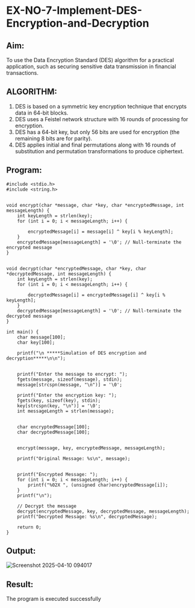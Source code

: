 # EX-NO-7-Implement-DES-Encryption-and-Decryption

## Aim:

To use the Data Encryption Standard (DES) algorithm for a practical application, such as securing sensitive data transmission in financial transactions.

## ALGORITHM:

1. DES is based on a symmetric key encryption technique that encrypts data in 64-bit blocks.
2. DES uses a Feistel network structure with 16 rounds of processing for encryption.
3. DES has a 64-bit key, but only 56 bits are used for encryption (the remaining 8 bits are for parity).
4. DES applies initial and final permutations along with 16 rounds of substitution and permutation transformations to produce ciphertext.

## Program:
```
#include <stdio.h>
#include <string.h>


void encrypt(char *message, char *key, char *encryptedMessage, int messageLength) {
    int keyLength = strlen(key);
    for (int i = 0; i < messageLength; i++) {
        
        encryptedMessage[i] = message[i] ^ key[i % keyLength];
    }
    encryptedMessage[messageLength] = '\0'; // Null-terminate the encrypted message
}


void decrypt(char *encryptedMessage, char *key, char *decryptedMessage, int messageLength) {
    int keyLength = strlen(key);
    for (int i = 0; i < messageLength; i++) {
       
        decryptedMessage[i] = encryptedMessage[i] ^ key[i % keyLength];
    }
    decryptedMessage[messageLength] = '\0'; // Null-terminate the decrypted message
}

int main() {
    char message[100];
    char key[100];

    printf("\n *****Simulation of DES encryption and decryption*****\n\n");

    
    printf("Enter the message to encrypt: ");
    fgets(message, sizeof(message), stdin);
    message[strcspn(message, "\n")] = '\0'; 
    
    printf("Enter the encryption key: ");
    fgets(key, sizeof(key), stdin);
    key[strcspn(key, "\n")] = '\0'; 
    int messageLength = strlen(message);

   
    char encryptedMessage[100];
    char decryptedMessage[100];

    
    encrypt(message, key, encryptedMessage, messageLength);

    printf("Original Message: %s\n", message);

    
    printf("Encrypted Message: ");
    for (int i = 0; i < messageLength; i++) {
        printf("%02X ", (unsigned char)encryptedMessage[i]);
    }
    printf("\n");

    // Decrypt the message
    decrypt(encryptedMessage, key, decryptedMessage, messageLength);
    printf("Decrypted Message: %s\n", decryptedMessage);

    return 0;
}
```



## Output:

![Screenshot 2025-04-10 094017](https://github.com/user-attachments/assets/bd65438d-c87b-4093-bb7c-b5a27a7765f4)


## Result:
  The program is executed successfully

